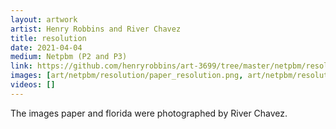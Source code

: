 ```yaml
---
layout: artwork
artist: Henry Robbins and River Chavez
title: resolution
date: 2021-04-04
medium: Netpbm (P2 and P3)
link: https://github.com/henryrobbins/art-3699/tree/master/netpbm/resolution
images: [art/netpbm/resolution/paper_resolution.png, art/netpbm/resolution/florida_resolution.png]
videos: []
---
```

The images paper and florida were photographed by River Chavez.

